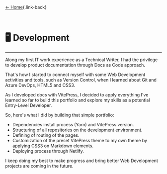[← Home](/index){.link-back}

<br>

# 🖥️ Development
---
Along my first IT work experience as a Technical Writer, I had the privilege to develop product documentation through Docs as Code approach.

That's how I started to connect myself with some Web Development activities and tools, such as Version Control, when I learned about Git and Azure DevOps, HTML5 and CSS3.

As I developed docs with VitePress, I decided to apply everything I've learned so far to build this portfolio and explore my skills as a potential Entry-Level Developer.

So, here's what I did by building that simple portfolio:

- Dependencies install process (Yarn) and VitePress version.
- Structuring of all repositories on the development environment.
- Defining of routing of the pages.
- Customization of the preset VitePress theme to my own theme by applying CSS3 on Markdown elements.
- Deploying process through Netlify.

I keep doing my best to make progress and bring better Web Development projects are coming in the future.